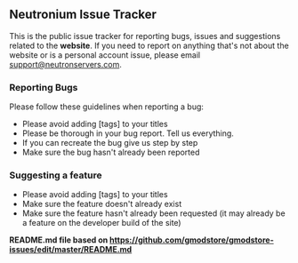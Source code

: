 ## Neutronium Issue Tracker

This is the public issue tracker for reporting bugs, issues and suggestions related to the **website**. If you need to report on anything that's not about the website or is a personal account issue, please email support@neutronservers.com.

### Reporting Bugs

Please follow these guidelines when reporting a bug:

* Please avoid adding [tags] to your titles
* Please be thorough in your bug report. Tell us everything.
* If you can recreate the bug give us step by step
* Make sure the bug hasn't already been reported

### Suggesting a feature

* Please avoid adding [tags] to your titles
* Make sure the feature doesn't already exist
* Make sure the feature hasn't already been requested (it may already be a feature on the developer build of the site)

**README.md file based on https://github.com/gmodstore/gmodstore-issues/edit/master/README.md**
